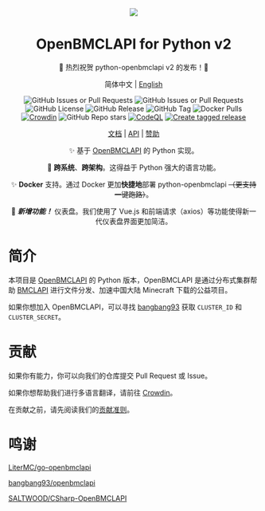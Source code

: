 <div align="center">

<picture>
  <source media="(prefers-color-scheme: dark)" srcset="https://socialify.git.ci/TTB-Network/python-openbmclapi-v2/image?description=1&font=Inter&language=1&logo=https%3A%2F%2Fpython-openbmclapi.bugungu.top%2Fimg%2Flogo.svg&name=1&owner=1&pattern=Plus&theme=Dark">
  <source media="(prefers-color-scheme: light)" srcset="https://socialify.git.ci/TTB-Network/python-openbmclapi-v2/image?description=1&font=Inter&language=1&logo=https%3A%2F%2Fpython-openbmclapi.bugungu.top%2Fimg%2Flogo.svg&name=1&owner=1&pattern=Plus&theme=Light">
  <img src="https://socialify.git.ci/TTB-Network/python-openbmclapi-v2/image?description=1&font=Inter&language=1&logo=https%3A%2F%2Fpython-openbmclapi.bugungu.top%2Fimg%2Flogo.svg&name=1&owner=1&pattern=Plus&theme=Auto">
</picture>

# OpenBMCLAPI for Python v2

🥳 热烈祝贺 python-openbmclapi v2 的发布！🥳

简体中文 | [English](/i18n/README_en.md)

![GitHub Issues or Pull Requests](https://img.shields.io/github/issues-pr/TTB-Network/python-openbmclapi-v2)
![GitHub Issues or Pull Requests](https://img.shields.io/github/issues/TTB-Network/python-openbmclapi-v2)
![GitHub License](https://img.shields.io/github/license/TTB-Network/python-openbmclapi-v2)
![GitHub Release](https://img.shields.io/github/v/release/TTB-Network/python-openbmclapi-v2)
![GitHub Tag](https://img.shields.io/github/v/tag/TTB-Network/python-openbmclapi-v2)
![Docker Pulls](https://img.shields.io/docker/pulls/TTB-Network/python-openbmclapi-v2)
[![Crowdin](https://badges.crowdin.net/python-openbmclapi-v2-site/localized.svg)](https://crowdin.com/project/python-openbmclapi-v2-site)
![GitHub Repo stars](https://img.shields.io/github/stars/TTB-Network/python-openbmclapi-v2)
[![CodeQL](https://github.com/TTB-Network/python-openbmclapi-v2/actions/workflows/github-code-scanning/codeql/badge.svg)](https://github.com/TTB-Network/python-openbmclapi-v2/actions/workflows/github-code-scanning/codeql)
[![Create tagged release](https://github.com/TTB-Network/python-openbmclapi-v2/actions/workflows/build_and_publish.yml/badge.svg)](https://github.com/TTB-Network/python-openbmclapi-v2/actions/workflows/build_and_publish.yml)

[文档](https://python-openbmclapi.bugungu.top/) | [API](https://python-openbmclapi.bugungu.top/docs/api) | [赞助](https://afdian.net/a/bugungu)

✨ 基于 [OpenBMCLAPI](https://github.com/bangbang93/openbmclapi) 的 Python 实现。

🎨 **跨系统**、**跨架构**。这得益于 Python 强大的语言功能。

✨ **Docker** 支持。通过 Docker 更加**快捷地**部署 python-openbmclapi ~~（更支持一键跑路）~~。

🎉 __*新增功能！*__ 仪表盘。我们使用了 Vue.js 和前端请求（axios）等功能使得新一代仪表盘界面更加简洁。

</div>

# 简介

本项目是 [OpenBMCLAPI](https://github.com/bangbang93/openbmclapi) 的 Python 版本，OpenBMCLAPI 是通过分布式集群帮助 [BMCLAPI](https://bmclapidoc.bangbang93.com/) 进行文件分发、加速中国大陆 Minecraft 下载的公益项目。

如果你想加入 OpenBMCLAPI，可以寻找 [bangbang93](https://github.com/bangbang93) 获取 `CLUSTER_ID` 和 `CLUSTER_SECRET`。

# 贡献

如果你有能力，你可以向我们的仓库提交 Pull Request 或 Issue。

如果你想帮助我们进行多语言翻译，请前往 [Crowdin](https://translate.bugungu.top)。

在贡献之前，请先阅读我们的[贡献准则](./CONTRIBUTING.md)。

# 鸣谢

[LiterMC/go-openbmclapi](https://github.com/LiterMC/go-openbmclapi)

[bangbang93/openbmclapi](https://github.com/bangbang93/openbmclapi)

[SALTWOOD/CSharp-OpenBMCLAPI](https://github.com/SALTWOOD/CSharp-OpenBMCLAPI)
